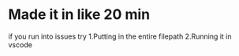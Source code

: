 # Made it in like 20 min

if you run into issues try
1.Putting in the entire filepath
2.Running it in vscode
